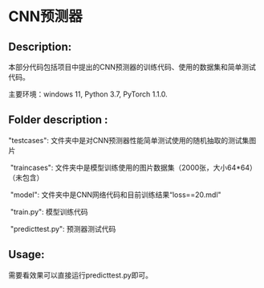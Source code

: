 # CNN预测器

## Description:

本部分代码包括项目中提出的CNN预测器的训练代码、使用的数据集和简单测试代码。

主要环境：windows 11, Python 3.7, PyTorch 1.1.0.

## Folder description :

   "testcases":  					文件夹中是对CNN预测器性能简单测试使用的随机抽取的测试集图片

​	"traincases":				   文件夹中是模型训练使用的图片数据集（2000张，大小64*64）（未包含）

​    "model":                           文件夹中是CNN网络代码和目前训练结果“loss==20.mdl"

​    "train.py":         			   模型训练代码

​	"predicttest.py":			 预测器测试代码


## Usage:

需要看效果可以直接运行predicttest.py即可。





